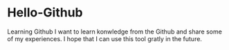 # Hello-Github
Learning Github
I want to learn konwledge from the Github and  share some of my experiences.
I hope that I can use this tool gratly in the future.
